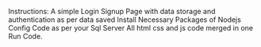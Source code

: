 Instructions:
A simple Login Signup Page with data storage and authentication as per data saved
Install Necessary Packages of Nodejs
Config Code as per your Sql Server
All html css and js code merged in one
Run Code.
